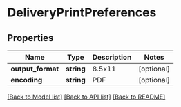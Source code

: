 # DeliveryPrintPreferences

## Properties
Name | Type | Description | Notes
------------ | ------------- | ------------- | -------------
**output_format** | **string** | 8.5x11 | [optional] 
**encoding** | **string** | PDF | [optional] 

[[Back to Model list]](../README.md#documentation-for-models) [[Back to API list]](../README.md#documentation-for-api-endpoints) [[Back to README]](../README.md)


